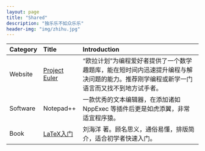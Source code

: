 ```yaml
---
layout: page
title: "Shared"
description: "独乐乐不如众乐乐"
header-img: "img/zhihu.jpg"
---
```



Category|Title|Introduction
:--|:--|:--
Website|[Project Euler](https://projecteuler.net/archives)|“欧拉计划”为编程爱好者提供了一个数学趣题库，能在短时间内迅速提升编程与解决问题的能力。推荐刚学编程或新学一门语言而又找不到地方试手者。
Software|Notepad++|一款优秀的文本编辑器，在添加诸如 NppExec 等插件后更是如虎添翼，非常适宜程序猿。
Book|[LaTeX入门](https://book.douban.com/subject/24703731/)|刘海洋 著。顾名思义，通俗易懂，排版简介，适合初学者快速入门。









